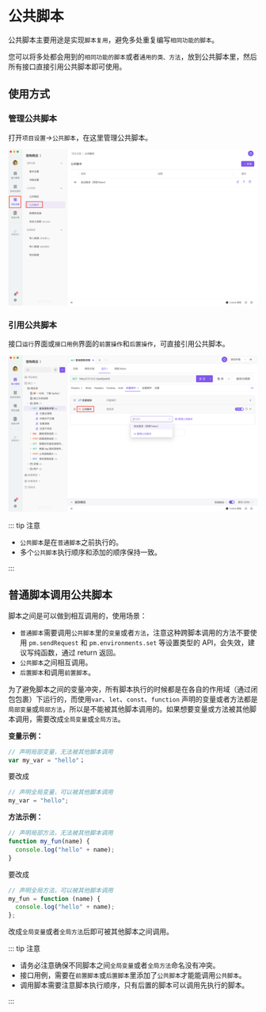 # 公共脚本

公共脚本主要用途是实现`脚本复用`，避免多处重复编写`相同功能的脚本`。

您可以将多处都会用到的`相同功能的脚本`或者`通用的类、方法`，放到公共脚本里，然后所有接口直接引用公共脚本即可使用。

## 使用方式

### 管理公共脚本

打开`项目设置`->`公共脚本`，在这里管理公共脚本。


<img src="../../../assets/img/scripts/common-scripts-1.png"  />

### 引用公共脚本

接口`运行`界面或`接口用例`界面的`前置操作`和`后置操作`，可直接引用公共脚本。

<img src="../../../assets/img/scripts/common-scripts-2.png"  />

::: tip 注意

- `公共脚本`是在`普通脚本`之前执行的。
- 多个`公共脚本`执行顺序和添加的顺序保持一致。

:::

## 普通脚本调用公共脚本

脚本之间是可以做到相互调用的，使用场景：

- `普通脚本`需要调用`公共脚本`里的`变量`或者`方法`，注意这种跨脚本调用的方法不要使用 `pm.sendRequest` 和 `pm.environments.set` 等设置类型的 API，会失效，建议写纯函数，通过 return 返回。
- `公共脚本`之间相互调用。
- `后置脚本`和调用`前置脚本`。

为了避免脚本之间的变量冲突，所有脚本执行的时候都是在各自的作用域（通过闭包包裹）下运行的，而使用`var`、`let`、`const`、`function` 声明的变量或者方法都是 `局部变量`或`局部方法`，所以是不能被其他脚本调用的。如果想要变量或方法被其他脚本调用，需要改成`全局变量`或`全局方法`。

**变量示例：**

```js
// 声明局部变量，无法被其他脚本调用
var my_var = "hello"；
```

要改成

```js
// 声明全局变量，可以被其他脚本调用
my_var = "hello";
```

**方法示例：**

```js
// 声明局部方法，无法被其他脚本调用
function my_fun(name) {
  console.log("hello" + name);
}
```

要改成

```js
// 声明全局方法，可以被其他脚本调用
my_fun = function (name) {
  console.log("hello" + name);
};
```

改成`全局变量`或者`全局方法`后即可被其他脚本之间调用。

::: tip 注意

- 请务必注意确保不同脚本之间`全局变量`或者`全局方法`命名没有冲突。
- 接口用例，需要在`前置脚本`或`后置脚本`里添加了`公共脚本`才能能调用`公共脚本`。
- 调用脚本需要注意脚本执行顺序，只有后置的脚本可以调用先执行的脚本。

:::
